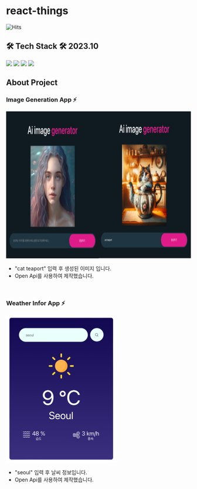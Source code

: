 # react-things

![Hits](https://hits.seeyoufarm.com/api/count/incr/badge.svg?url=https%3A%2F%2Fgithub.com%2Fdev-choi-elf-maerz/Image-Generation-App%2F&count_bg=%2379C83D&title_bg=%23555555&icon=&icon_color=%23E7E7E7&title=hits&edge_flat=false)
## 🛠 Tech Stack 🛠 2023.10
<div style="display:flex; flex-direction:column; align-items:flex-start;">
    <div>
        <img src="https://img.shields.io/badge/html5-E34F26?style=flat-square&logo=html5&logoColor=white"> 
        <img src="https://img.shields.io/badge/javascript-F7DF1E?style=flat-square&logo=javascript&logoColor=white"> 
        <img src="https://img.shields.io/badge/react.js-61DAFB?style=flat-square&logo=react&logoColor=white">
        <img src="https://img.shields.io/badge/node.js-339933?style=flat-square&logo=nodedotjs&logoColor=white">
    </div>
</div>

## About Project
### Image Generation App ⚡ 

<img src="/project-images/imageGeneration.png" style="height: 400px" />

- "cat teaport" 입력 후 생성된 이미지 입니다.
- Open Api를 사용하여 제작했습니다.
<br />

### Weather Infor App ⚡ 

<img src="/project-images/weatherApp.png" style="height: 400px"/>

- "seoul" 입력 후 날씨 정보입니다.
- Open Api를 사용하여 제작했습니다.
<br />


<!--
**dev-choi-elf-maerz/dev-choi-elf-maerz** is a ✨ _special_ ✨ repository because its `README.md` (this file) appears on your GitHub profile.

Here are some ideas to get you started:

- 🔭 I’m currently working on ...
- 🌱 I’m currently learning ...
- 👯 I’m looking to collaborate on ...
- 🤔 I’m looking for help with ...
- 💬 Ask me about ...
- 📫 How to reach me: ...
- 😄 Pronouns: ...
- ⚡ Fun fact: ...
-->
